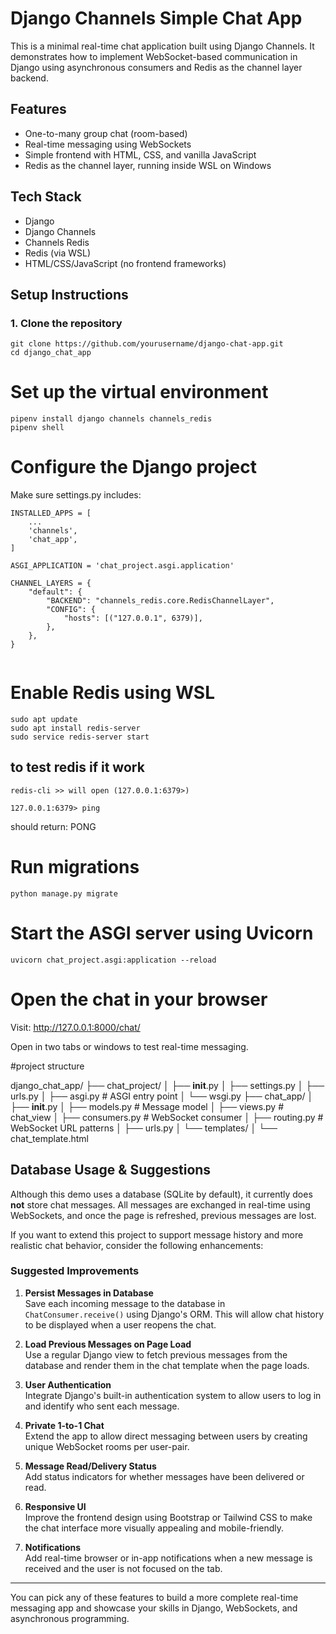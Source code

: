 # Django Channels Simple Chat App

This is a minimal real-time chat application built using Django Channels. It demonstrates how to implement WebSocket-based communication in Django using asynchronous consumers and Redis as the channel layer backend.

## Features

- One-to-many group chat (room-based)
- Real-time messaging using WebSockets
- Simple frontend with HTML, CSS, and vanilla JavaScript
- Redis as the channel layer, running inside WSL on Windows

## Tech Stack

- Django
- Django Channels
- Channels Redis
- Redis (via WSL)
- HTML/CSS/JavaScript (no frontend frameworks)

## Setup Instructions

### 1. Clone the repository

```
git clone https://github.com/yourusername/django-chat-app.git
cd django_chat_app
```

# Set up the virtual environment

```
pipenv install django channels channels_redis
pipenv shell

```

# Configure the Django project

Make sure settings.py includes:

```
INSTALLED_APPS = [
    ...
    'channels',
    'chat_app',
]

ASGI_APPLICATION = 'chat_project.asgi.application'

CHANNEL_LAYERS = {
    "default": {
        "BACKEND": "channels_redis.core.RedisChannelLayer",
        "CONFIG": {
            "hosts": [("127.0.0.1", 6379)],
        },
    },
}


```

# Enable Redis using WSL

```
sudo apt update
sudo apt install redis-server
sudo service redis-server start

```
## to test redis if it work 

```
redis-cli >> will open (127.0.0.1:6379>)

127.0.0.1:6379> ping 

```
should return: PONG

# Run migrations

```
python manage.py migrate

```

# Start the ASGI server using Uvicorn

```
uvicorn chat_project.asgi:application --reload

```

# Open the chat in your browser

Visit: http://127.0.0.1:8000/chat/

Open in two tabs or windows to test real-time messaging.

#project structure

django_chat_app/
├── chat_project/
│   ├── __init__.py
│   ├── settings.py
│   ├── urls.py
│   ├── asgi.py        # ASGI entry point
│   └── wsgi.py
├── chat_app/
│   ├── __init__.py
│   ├── models.py      # Message model
│   ├── views.py       # chat_view
│   ├── consumers.py   # WebSocket consumer
│   ├── routing.py     # WebSocket URL patterns
│   ├── urls.py
│   └── templates/
│       └── chat_template.html


## Database Usage & Suggestions

Although this demo uses a database (SQLite by default), it currently does **not** store chat messages. All messages are exchanged in real-time using WebSockets, and once the page is refreshed, previous messages are lost.

If you want to extend this project to support message history and more realistic chat behavior, consider the following enhancements:

### Suggested Improvements

1. **Persist Messages in Database**  
   Save each incoming message to the database in `ChatConsumer.receive()` using Django's ORM. This will allow chat history to be displayed when a user reopens the chat.

2. **Load Previous Messages on Page Load**  
   Use a regular Django view to fetch previous messages from the database and render them in the chat template when the page loads.

3. **User Authentication**  
   Integrate Django's built-in authentication system to allow users to log in and identify who sent each message.

4. **Private 1-to-1 Chat**  
   Extend the app to allow direct messaging between users by creating unique WebSocket rooms per user-pair.

5. **Message Read/Delivery Status**  
   Add status indicators for whether messages have been delivered or read.

6. **Responsive UI**  
   Improve the frontend design using Bootstrap or Tailwind CSS to make the chat interface more visually appealing and mobile-friendly.

7. **Notifications**  
   Add real-time browser or in-app notifications when a new message is received and the user is not focused on the tab.

---

You can pick any of these features to build a more complete real-time messaging app and showcase your skills in Django, WebSockets, and asynchronous programming.
